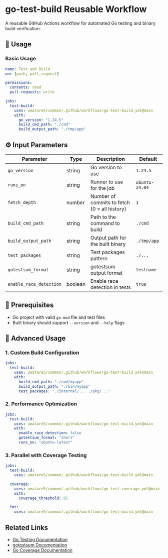 # go-test-build Reusable Workflow

A reusable GitHub Actions workflow for automated Go testing and binary build verification.

## 🚀 Usage

### Basic Usage

```yaml
name: Test and Build
on: [push, pull_request]

permissions:
  contents: read
  pull-requests: write

jobs:
  test-build:
    uses: umatare5/common/.github/workflows/go-test-build.yml@main
    with:
      go_version: "1.24.5"
      build_cmd_path: "./cmd"
      build_output_path: "./tmp/app"
```

## ⚙️ Input Parameters

| Parameter               | Type    | Description                                  | Default        |
| ----------------------- | ------- | -------------------------------------------- | -------------- |
| `go_version`            | string  | Go version to use                            | `1.24.5`       |
| `runs_on`               | string  | Runner to use for the job                    | `ubuntu-24.04` |
| `fetch_depth`           | number  | Number of commits to fetch (0 = all history) | `1`            |
| `build_cmd_path`        | string  | Path to the command to build                 | `./cmd`        |
| `build_output_path`     | string  | Output path for the built binary             | `./tmp/app`    |
| `test_packages`         | string  | Test packages pattern                        | `./...`        |
| `gotestsum_format`      | string  | gotestsum output format                      | `testname`     |
| `enable_race_detection` | boolean | Enable race detection in tests               | `true`         |

## 📝 Prerequisites

- Go project with valid `go.mod` file and test files
- Built binary should support `--version` and `--help` flags

## 📖 Advanced Usage

### 1. Custom Build Configuration

```yaml
jobs:
  test-build:
    uses: umatare5/common/.github/workflows/go-test-build.yml@main
    with:
      build_cmd_path: "./cmd/myapp"
      build_output_path: "./bin/myapp"
      test_packages: "./internal/... ./pkg/..."
```

### 2. Performance Optimization

```yaml
jobs:
  test-build:
    uses: umatare5/common/.github/workflows/go-test-build.yml@main
    with:
      enable_race_detection: false
      gotestsum_format: "short"
      runs_on: "ubuntu-latest"
```

### 3. Parallel with Coverage Testing

```yaml
jobs:
  test-build:
    uses: umatare5/common/.github/workflows/go-test-build.yml@main

  coverage:
    uses: umatare5/common/.github/workflows/go-test-coverage.yml@main
    with:
      coverage_threshold: 85

  fmt:
    uses: umatare5/common/.github/workflows/go-test-build.yml@main
```

## Related Links

- [Go Testing Documentation](https://go.dev/doc/tutorial/add-a-test)
- [gotestsum Documentation](https://github.com/gotestyourself/gotestsum)
- [Go Coverage Documentation](https://go.dev/blog/cover)
